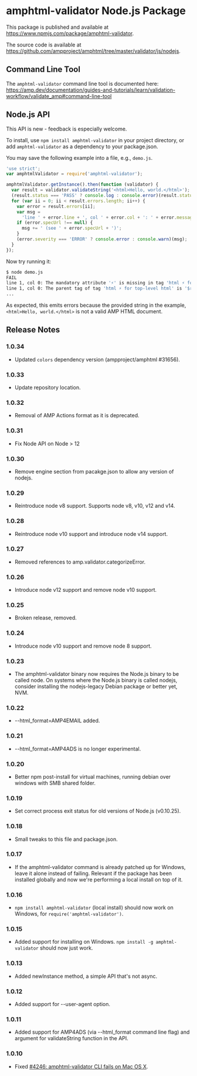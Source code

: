 # amphtml-validator Node.js Package

This package is published and available at
https://www.npmjs.com/package/amphtml-validator.

The source code is available at
https://github.com/ampproject/amphtml/tree/master/validator/js/nodejs.

## Command Line Tool

The `amphtml-validator` command line tool is documented here:
https://amp.dev/documentation/guides-and-tutorials/learn/validation-workflow/validate_amp#command-line-tool

## Node.js API

This API is new - feedback is especially welcome.

To install, use `npm install amphtml-validator` in your project directory,
or add `amphtml-validator` as a dependency to your package.json.

You may save the following example into a file, e.g., `demo.js`.

```js
'use strict';
var amphtmlValidator = require('amphtml-validator');

amphtmlValidator.getInstance().then(function (validator) {
  var result = validator.validateString('<html>Hello, world.</html>');
  (result.status === 'PASS' ? console.log : console.error)(result.status);
  for (var ii = 0; ii < result.errors.length; ii++) {
    var error = result.errors[ii];
    var msg =
      'line ' + error.line + ', col ' + error.col + ': ' + error.message;
    if (error.specUrl !== null) {
      msg += ' (see ' + error.specUrl + ')';
    }
    (error.severity === 'ERROR' ? console.error : console.warn)(msg);
  }
});
```

Now try running it:

```sh
$ node demo.js
FAIL
line 1, col 0: The mandatory attribute '⚡' is missing in tag 'html ⚡ for top-level html'. (see https://amp.dev/documentation/guides-and-tutorials/learn/spec/amphtml#required-markup)
line 1, col 0: The parent tag of tag 'html ⚡ for top-level html' is '$root', but it can only be '!doctype'. (see https://amp.dev/documentation/guides-and-tutorials/learn/spec/amphtml.html#required-markup)
...
```

As expected, this emits errors because the provided string in the example, `<html>Hello, world.</html>` is not a valid AMP HTML document.

## Release Notes

### 1.0.34

-   Updated `colors` dependency version (ampproject/amphtml #31656).

### 1.0.33

-   Update repository location.

### 1.0.32

-   Removal of AMP Actions format as it is deprecated.

### 1.0.31

-   Fix Node API on Node > 12

### 1.0.30

-   Remove engine section from pacakge.json to allow any version of nodejs.

### 1.0.29

-   Reintroduce node v8 support. Supports node v8, v10, v12 and v14.

### 1.0.28

-   Reintroduce node v10 support and introduce node v14 support.

### 1.0.27

-   Removed references to amp.validator.categorizeError.

### 1.0.26

-   Introduce node v12 support and remove node v10 support.

### 1.0.25

-   Broken release, removed.

### 1.0.24

-   Introduce node v10 support and remove node 8 support.

### 1.0.23

-   The amphtml-validator binary now requires the Node.js binary to be called node.
    On systems where the Node.js binary is called nodejs, consider installing
    the nodejs-legacy Debian package or better yet, NVM.

### 1.0.22

-   --html_format=AMP4EMAIL added.

### 1.0.21

-   --html_format=AMP4ADS is no longer experimental.

### 1.0.20

-   Better npm post-install for virtual machines, running debian over windows with SMB shared folder.

### 1.0.19

-   Set correct process exit status for old versions of Node.js (v0.10.25).

### 1.0.18

-   Small tweaks to this file and package.json.

### 1.0.17

-   If the amphtml-validator command is already patched up for Windows, leave it
    alone instead of failing. Relevant if the package has been installed globally
    and now we're performing a local install on top of it.

### 1.0.16

-   `npm install amphtml-validator` (local install) should now work on Windows,
    for `require('amphtml-validator')`.

### 1.0.15

-   Added support for installing on Windows.
    `npm install -g amphtml-validator` should now just work.

### 1.0.13

-   Added newInstance method, a simple API that's not async.

### 1.0.12

-   Added support for --user-agent option.

### 1.0.11

-   Added support for AMP4ADS (via --html_format command line flag) and
    argument for validateString function in the API.

### 1.0.10

-   Fixed [#4246: amphtml-validator CLI fails on Mac OS X](https://github.com/ampproject/amphtml/issues/4246).
